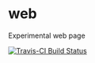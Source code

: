 # web

Experimental web page

[![Travis-CI Build Status](https://travis-ci.org/alanarnholt/web.svg?branch=master)](https://travis-ci.org/alanarnholt/web)